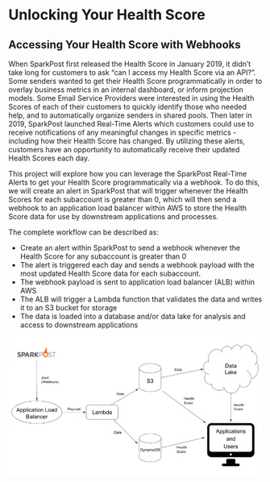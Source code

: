 # Unlocking Your Health Score
## Accessing Your Health Score with Webhooks


When SparkPost first released the Health Score in January 2019, it didn’t take long for customers to ask “can I access my Health Score via an API?”.  Some senders wanted to get their Health Score programmatically in order to overlay business metrics in an internal dashboard, or inform projection models.  Some Email Service Providers were interested in using the Health Scores of each of their customers to quickly identify those who needed help, and to automatically organize senders in shared pools.  Then later in 2019, SparkPost launched Real-Time Alerts which customers could use to receive notifications of any meaningful changes in specific metrics - including how their Health Score has changed.  By utilizing these alerts, customers have an opportunity to automatically receive their updated Health Scores each day.

This project will explore how you can leverage the SparkPost Real-Time Alerts to get your Health Score programmatically via a webhook.  To do this, we will create an alert in SparkPost that will trigger whenever the Health Scores for each subaccount is greater than 0, which will then send a webhook to an application load balancer within AWS to store the Health Score data for use by downstream applications and processes.

The complete workflow can be described as:
* Create an alert within SparkPost to send a webhook whenever the Health Score for any subaccount is greater than 0
* The alert is triggered each day and sends a webhook payload with the most updated Health Score data for each subaccount. 
* The webhook payload is sent to application load balancer (ALB) within AWS
* The ALB will trigger a Lambda function that validates the data and writes it to an S3 bucket for storage
* The data is loaded into a database and/or data lake for analysis and access to downstream applications

![Flowchart](/img/hs_alert_flowchart.png)
